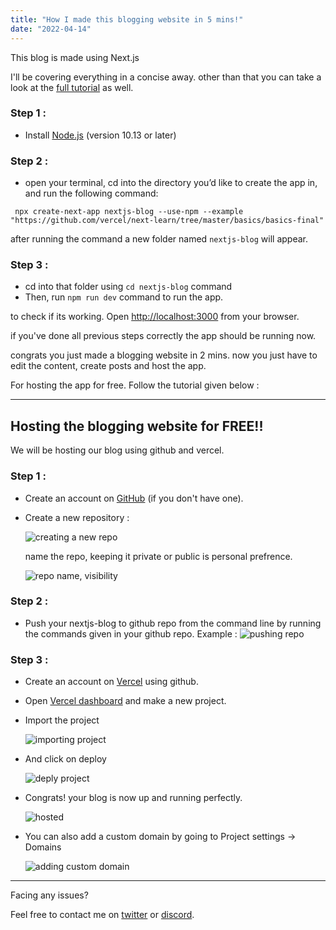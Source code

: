```yaml
---
title: "How I made this blogging website in 5 mins!"
date: "2022-04-14"
---
```


This blog is made using Next.js

I'll be covering everything in a concise away. other than that you can take a look at the [full tutorial](https://nextjs.org/learn/basics/create-nextjs-app) as well.

### Step 1 :

- Install [Node.js](https://nodejs.org/en/) (version 10.13 or later) 

### Step 2 :

- open your terminal, cd into the directory you’d like to create the app in, and run the following command:

```
 npx create-next-app nextjs-blog --use-npm --example "https://github.com/vercel/next-learn/tree/master/basics/basics-final"
```

after running the command a new folder named `nextjs-blog` will appear.

### Step 3 :

- cd into that folder using `cd nextjs-blog` command
- Then, run `npm run dev` command to run the app.

to check if its working. Open [http://localhost:3000](http://localhost:3000/) from your browser.

if you've done all previous steps correctly the app should be running now.

congrats you just made a blogging website in 2 mins. now you just have to edit the content, create posts and host the app.

For hosting the app for free. Follow the tutorial given below :

---

## Hosting the blogging website for FREE!!

We will be hosting our blog using github and vercel.

### Step 1 :

- Create an account on [GitHub](https://github.com/) (if you don't have one).
- Create a new repository :
  
  ![creating a new repo](https://cdn.discordapp.com/attachments/716523839634407436/955440044678733864/unknown.png)

  name the repo, keeping it private or public is personal prefrence.

  ![repo name, visibility](https://cdn.discordapp.com/attachments/716523839634407436/964084863214944287/1.png)

### Step 2 :

- Push your nextjs-blog to github repo from the command line by running the commands given in your github repo. Example :
  ![pushing repo](https://cdn.discordapp.com/attachments/716523839634407436/964085124532666428/unknown.png)

### Step 3 :

- Create an account on [Vercel](https://vercel.com) using github.
  
- Open [Vercel dashboard](https://vercel.com/dashboard) and make a new project.
  
- Import the project
  
  ![importing project](https://cdn.discordapp.com/attachments/716523839634407436/955445107082014760/unknown.png)

- And click on deploy
  
  ![deply project](https://cdn.discordapp.com/attachments/716523839634407436/955445758168006696/unknown.png)

- Congrats! your blog is now up and running perfectly.
  
  ![hosted](https://cdn.discordapp.com/attachments/716523839634407436/964086684016865300/unknown.png)

- You can also add a custom domain by going to Project settings -> Domains
  
  ![adding custom domain](https://cdn.discordapp.com/attachments/716523839634407436/964087222955548682/unknown.png)

---

Facing any issues?

Feel free to contact me on [twitter](https://twitter.com/HeySkidee) or [discord](https://skidee.me/discord).
